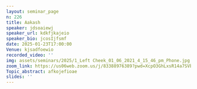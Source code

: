 ```yaml
---
layout: seminar_page
n: 226
title: Aakash
speaker: jdsoaiewj
speaker_url: kdkfjkajeio
speaker_bio: jcosIjfsmf
date: 2025-01-23T17:00:00
Venue: kjsadfoewio
recorded_video: ''
img: assets/seminars/2025/1_Left Cheek_01_06_2021_4_15_46_pm_Phone.jpg
zoom_link: https://us06web.zoom.us/j/83388976389?pwd=XcpO3GhLxsR14a7SVbPx33HQQa1jbt.1
Topic_abstract: afkojefioae
slides: ''
---
```


